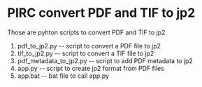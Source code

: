 # PIRC convert PDF and TIF to jp2
Those are pyhton scripts to convert PDF and TIF to jp2
1. pdf_to_jp2.py -- script to convert a PDF file to jp2
2. tif_to_jp2.py -- script to convert a TIF file to jp2
3. pdf_metadata_to_jp2.py -- script to add PDF metadata to jp2
4. app.py -- script to create jp2 format from PDF files
5. app.bat -- bat file to call app.py